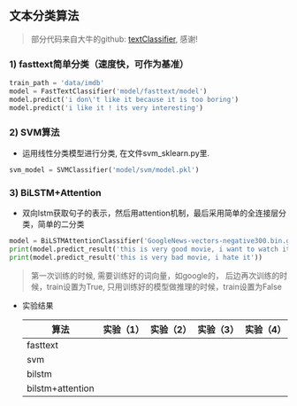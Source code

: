 ## 文本分类算法

> 部分代码来自大牛的github: [textClassifier](https://github.com/jiangxinyang227/textClassifier), 感谢!

### 1) fasttext简单分类（速度快，可作为基准）

```python
train_path = 'data/imdb'
model = FastTextClassifier('model/fasttext/model')
model.predict('i don\'t like it because it is too boring')
model.predict('i like it ! its very interesting')
```


### 2) SVM算法

* 运用线性分类模型进行分类, 在文件svm_sklearn.py里.

```python
svm_model = SVMClassifier('model/svm/model.pkl')
```


### 3) BiLSTM+Attention

* 双向lstm获取句子的表示，然后用attention机制，最后采用简单的全连接层分类，简单的二分类

```python
model = BiLSTMAttentionClassifier('GoogleNews-vectors-negative300.bin.gz', 'model/att','model/att/config.pkl', train=True)
print(model.predict_result('this is very good movie, i want to watch it again!'))
print(model.predict_result('this is very bad movie, i hate it'))
```

> 第一次训练的时候, 需要训练好的词向量，如google的， 后边再次训练的时候，train设置为True, 只用训练好的模型做推理的时候，train设置为False

* 实验结果

    | 算法             | 实验（1） | 实验（2） | 实验（3） | 实验（4） |
    | ---------------- | :-------- | --------- | --------- | --------- |
    | fasttext         |           |           |           |           |
    | svm              |           |           |           |           |
    | bilstm           |           |           |           |           |
    | bilstm+attention |           |           |           |           |

    